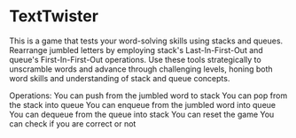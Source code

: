 # TextTwister
This is a game that tests your word-solving skills using stacks and queues. 
Rearrange jumbled letters by employing stack's Last-In-First-Out and queue's First-In-First-Out operations. 
Use these tools strategically to unscramble words and advance through challenging levels, honing both word skills and understanding of stack and queue concepts.

Operations:
You can push from the jumbled word to stack
You can pop from the stack into queue
You can enqueue from the jumbled word into queue
You can dequeue from the queue into stack
You can reset the game
You can check if you are correct or not
